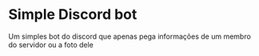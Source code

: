 # Simple Discord bot
 Um simples bot do discord que apenas pega informações de um membro do servidor ou a foto dele
